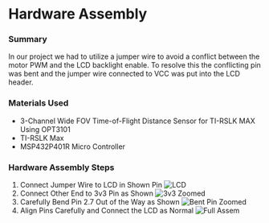 # Hardware Assembly

### Summary

In our project we had to utilize a jumper wire to avoid a conflict between the motor PWM and the LCD backlight enable. To resolve this the conflicting pin was bent and the jumper wire connected to VCC was put into the LCD header. 

### Materials Used
- 3-Channel Wide FOV Time-of-Flight Distance Sensor for TI-RSLK MAX Using OPT3101
- TI-RSLK Max
- MSP432P401R Micro Controller

### Hardware Assembly Steps

1. Connect Jumper Wire to LCD in Shown Pin
![LCD](https://user-images.githubusercontent.com/44150599/129275619-9d1f0a1d-10a0-465e-8e52-72a5f5127692.png)
2. Connect Other End to 3v3 Pin as Shown
![3v3 Zoomed](https://user-images.githubusercontent.com/44150599/129275964-5ac11460-0875-491a-aefa-ff3e5d5da380.jpg)
3. Carefully Bend Pin 2.7 Out of the Way as Shown
![Bent Pin Zoomed](https://user-images.githubusercontent.com/44150599/129276471-d54701cc-282e-4954-845d-5ce56946fbc1.jpg)
4. Align Pins Carefully and Connect the LCD as Normal
![Full Assem](https://user-images.githubusercontent.com/44150599/129275044-0421f9b0-008b-4c36-ab9a-dab22839b230.png)

